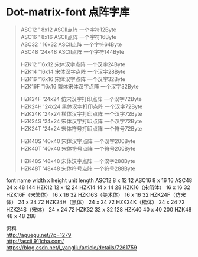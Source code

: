# Dot-matrix-font 点阵字库

>ASC12  ' 8x12 ASCII点阵 一个字符12Byte  
>ASC16  ' 8x16 ASCII点阵 一个字符16Byte  
>ASC32  ' 16x32 ASCII点阵 一个字符64Byte  
>ASC48  '24x48 ASCII点阵 一个字符144Byte  
>  
>HZK12  '16x12 宋体汉字点阵  一个汉字24Byte  
>HZK14  '16x14 宋体汉字点阵  一个汉字28Byte  
>HZK16  '16x16 宋体汉字点阵  一个汉字32Byte  
>HZK16F '16x16 繁体宋体汉字点阵  一个汉字32Byte  
>  
>HZK24F '24x24 仿宋汉字打印点阵  一个汉字72Byte  
>HZK24H '24x24 黑体汉字打印点阵  一个汉字72Byte  
>HZK24K '24x24 楷体汉字打印点阵  一个汉字72Byte  
>HZK24S '24x24 宋体汉字打印点阵  一个汉字72Byte  
>HZK24T '24x24 宋体符号打印点阵  一个符号72Byte  
>  
>HZK40S '40x40 宋体汉字点阵  一个汉字200Byte  
>HZK40T '40x40 宋体符号点阵  一个符号200Byte  
>  
>HZK48S '48x48 宋体汉字点阵  一个汉字288Byte  
>HZK48T '48x48 宋体符号点阵  一个符号288Byte  


font name	width x height	unit length
ASC12	8 x 12	12
ASC16	8 x 16	16
ASC48	24 x 48	144
HZK12	12 x 12	24
HZK14	14 x 14	28
HZK16（宋简体）	16 x 16	32
HZK16F（宋繁体）	16 x 16	32
HZK16S（美术体）	16 x 16	32
HZK24F（仿宋体）	24 x 24	72
HZK24H（黑体）	24 x 24	72
HZK24K（楷体）	24 x 24	72
HZK24S（宋体）	24 x 24	72
HZK32	32 x 32	128
HZK40	40 x 40	200
HZK48	48 x 48	288

资料  
http://aguegu.net/?p=1279   
http://ascii.911cha.com/  
https://blog.csdn.net/l_yangliu/article/details/7261759
